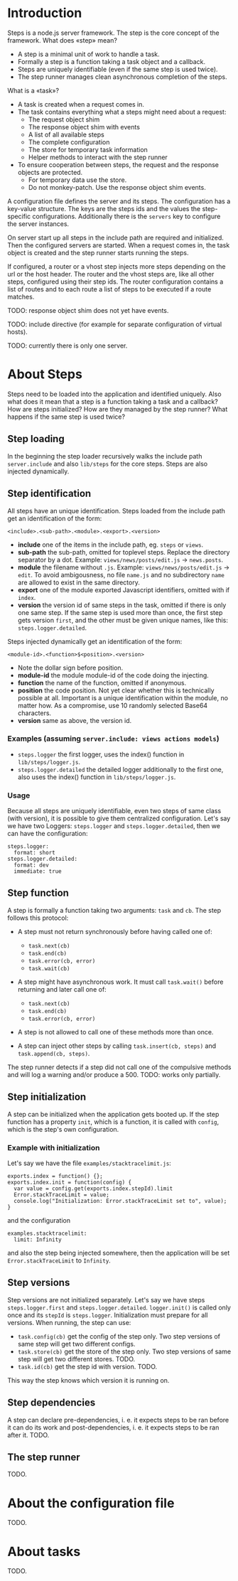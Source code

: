 # Introduction

Steps is a node.js server framework. The step is the core concept of the
framework. What does «step» mean?

- A step is a minimal unit of work to handle a task.
- Formally a step is a function taking a task object and a callback.
- Steps are uniquely identifiable (even if the same step is used twice).
- The step runner manages clean asynchronous completion of the steps.

What is a «task»?

- A task is created when a request comes in.
- The task contains everything what a steps might need about a request:
  - The request object shim
  - The response object shim with events
  - A list of all available steps
  - The complete configuration
  - The store for temporary task information
  - Helper methods to interact with the step runner
- To ensure cooperation between steps, the request and the response objects
  are protected.
  - For temporary data use the store. 
  - Do not monkey-patch. Use the response object shim events.

A configuration file defines the server and its steps. The configuration
has a key-value structure. The keys are the steps ids and the values
the step-specific configurations. Additionally there is the `servers` key
to configure the server instances.

On server start up all steps in the include path are required and initialized.
Then the configured servers are started. When a request comes in, the task
object is created and the step runner starts running the steps.

If configured, a router or a vhost step injects more steps depending on the
url or the host header. The router and the vhost steps are, like all other
steps, configured using their step ids. The router configuration contains
a list of routes and to each route a list of steps to be executed if a route
matches.

TODO: response object shim does not yet have events.

TODO: include directive (for example for separate configuration of virtual
hosts).

TODO: currently there is only one server.

# About Steps

Steps need to be loaded into the application and identified uniquely. Also
what does it mean that a step is a function taking a task and a callback?
How are steps initialized? How are they managed by the step runner? What
happens if the same step is used twice?

## Step loading

In the beginning the step loader recursively walks the include path
`server.include` and also `lib/steps` for the core steps. Steps are also
injected dynamically.

## Step identification

All steps have an unique identification. Steps loaded from the include path
get an identification of the form:

`<include>.<sub-path>.<module>.<export>.<version>`

- **include** one of the items in the include path, eg. `steps` or `views`.
- **sub-path** the sub-path, omitted for toplevel steps. Replace the directory
  separator by a dot. Example: `views/news/posts/edit.js` → `news.posts`.
- **module** the filename without `.js`. Example: `views/news/posts/edit.js` →
  `edit`. To avoid ambigousness, no file `name.js` and no subdirectory `name`
  are allowed to exist in the same directory.
- **export** one of the module exported Javascript identifiers, omitted with
  if `index`.
- **version** the version id of same steps in the task, omitted if there is
  only one same step. If the same step is used more than once, the first step
  gets version `first`, and the other must be given unique names, like this:
  `steps.logger.detailed`.

Steps injected dynamically get an identification of the form:

`<module-id>.<function>$<position>.<version>`

- Note the dollar sign before position.
- **module-id** the module module-id of the code doing the injecting.
- **function** the name of the function, omitted if anonymous.
- **position** the code position. Not yet clear whether this is technically
  possible at all. Important is a unique identification within the module, no
  matter how. As a compromise, use 10 randomly selected Base64 characters.
- **version** same as above, the version id.

### Examples (assuming `server.include: views actions models`)

- `steps.logger` the first logger, uses the index() function in
  `lib/steps/logger.js`.
- `steps.logger.detailed` the detailed logger additionally to the first one,
   also uses the index() function in `lib/steps/logger.js`.

### Usage

Because all steps are uniquely identifiable, even two steps of same class
(with version), it is possible to give them centralized configuration. Let's
say we have two Loggers: `steps.logger` and `steps.logger.detailed`, then we
can have the configuration:

    steps.logger:
      format: short
    steps.logger.detailed:
      format: dev
      immediate: true

## Step function

A step is formally a function taking two arguments: `task` and `cb`. The step
follows this protocol:

- A step must not return synchronously before having called one of:
  - `task.next(cb)`
  - `task.end(cb)`
  - `task.error(cb, error)`
  - `task.wait(cb)`
  
- A step might have asynchronous work. It must call `task.wait()` before
  returning and later call one of:
  - `task.next(cb)`
  - `task.end(cb)`
  - `task.error(cb, error)`

- A step is not allowed to call one of these methods more than once.

- A step can inject other steps by calling `task.insert(cb, steps)` and
  `task.append(cb, steps)`.

The step runner detects if a step did not call one of the compulsive methods
and will log a warning and/or produce a 500. TODO: works only partially.

## Step initialization

A step can be initialized when the application gets booted up. If the step
function has a property `init`, which is a function, it is called with
`config`, which is the step's own configuration.

### Example with initialization

Let's say we have the file `examples/stacktracelimit.js`:

    exports.index = function() {};
    exports.index.init = function(config) {
      var value = config.get(exports.index.stepId).limit
      Error.stackTraceLimit = value;
      console.log("Initialization: Error.stackTraceLimit set to", value);
    }

and the configuration

    examples.stacktracelimit:
      limit: Infinity

and also the step being injected somewhere, then the application will be set 
`Error.stackTraceLimit` to `Infinity`.

## Step versions

Step versions are not initialized separately. Let's say we have steps
`steps.logger.first` and `steps.logger.detailed`. `logger.init()` is called
only once and its `stepId` is `steps.logger`. Initialization must prepare
for all versions. When running, the step can use:

- `task.config(cb)` get the config of the step only. Two step versions of same
  step will get two different configs.
- `task.store(cb)` get the store of the step only. Two step versions of same
  step will get two different stores. TODO.
- `task.id(cb)` get the step id with version. TODO.

This way the step knows which version it is running on.

## Step dependencies

A step can declare pre-dependencies, i. e. it expects steps to be ran before
it can do its work and post-dependencies, i. e. it expects steps to be ran
after it. TODO.

## The step runner

TODO.

# About the configuration file

TODO.

# About tasks

TODO.

